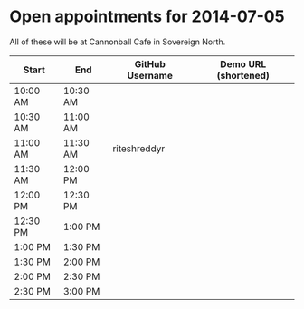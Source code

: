 Open appointments for 2014-07-05
================================

All of these will be at Cannonball Cafe in Sovereign North.


| Start    | End      | GitHub Username     | Demo URL (shortened)      |
|----------|----------|---------------------|---------------------------|
| 10:00 AM | 10:30 AM |                     |                           |
| 10:30 AM | 11:00 AM |                     |                           |
| 11:00 AM | 11:30 AM | riteshreddyr        |                           |
| 11:30 AM | 12:00 PM |                     |                           |
| 12:00 PM | 12:30 PM |                     |                           |
| 12:30 PM |  1:00 PM |                     |                           |
| 1:00 PM  |  1:30 PM |                     |                           |
| 1:30 PM  |  2:00 PM |                     |                           |
| 2:00 PM  |  2:30 PM |                     |                           |
| 2:30 PM  |  3:00 PM |                     |                           |
